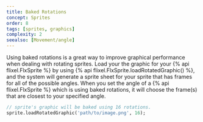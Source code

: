 ```yaml
---
title: Baked Rotations
concept: Sprites
order: 8
tags: [sprites, graphics]
complexity: 2
seealso: [Movement/angle]
---
```

Using baked rotations is a great way to improve graphical performance when dealing with rotating sprites. Load your the graphic for your {% api flixel.FlxSprite %} by using {% api flixel.FlxSprite.loadRotatedGraphic() %}, and the system will generate a sprite sheet for your sprite that has frames for all of the possible angles. When you set the angle of a {% api flixel.FlxSprite %} which is using baked rotations, it will choose the frame(s) that are closest to your specified angle.

```haxe
// sprite's graphic will be baked using 16 rotations.
sprite.loadRotatedGraphic('path/to/image.png', 16);
```

